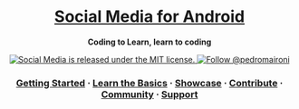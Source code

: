 <h1 align="center">
  <a href="https://github.com/pedromaironi/appChat-AndroidN">
     Social Media for Android
  </a>
</h1>

<p align="center">
  <strong>Coding to Learn, learn to coding</strong><br>

</p>

<p align="center">
  <a href="https://github.com/pedromaironi/appChat-AndroidN">
    <img src="https://img.shields.io/badge/license-MIT-blue.svg" alt="Social Media is released under the MIT license." />
  </a>
  <a href="https://twitter.com/intent/follow?screen_name=pedromaironi">
    <img src="https://img.shields.io/twitter/follow/pedromaironi.svg?label=Follow%20@pedromaironi" alt="Follow @pedromaironi" />
  </a>
</p>



<h3 align="center">
  <a href="">Getting Started</a>
  <span> · </span>
  <a href="">Learn the Basics</a>
  <span> · </span>
  <a href="">Showcase</a>
  <span> · </span>
  <a href="">Contribute</a>
  <span> · </span>
  <a href="">Community</a>
  <span> · </span>
  <a href="">Support</a>
</h3>
